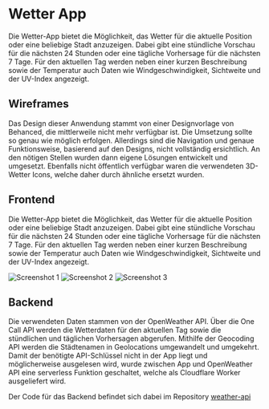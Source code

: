 # Wetter App

Die Wetter-App bietet die Möglichkeit, das Wetter für die aktuelle Position oder eine beliebige Stadt anzuzeigen. Dabei gibt eine stündliche Vorschau für die nächsten 24 Stunden oder eine tägliche Vorhersage für die nächsten 7 Tage. Für den aktuellen Tag werden neben einer kurzen Beschreibung sowie der Temperatur auch Daten wie Windgeschwindigkeit, Sichtweite und der UV-Index angezeigt.

## Wireframes

Das Design dieser Anwendung stammt von einer Designvorlage von Behanced, die mittlerweile nicht mehr verfügbar ist. Die Umsetzung sollte so genau wie möglich erfolgen. Allerdings sind die Navigation und genaue Funktionsweise, basierend auf den Designs, nicht vollständig ersichtlich. An den nötigen Stellen wurden dann eigene Lösungen entwickelt und umgesetzt. Ebenfalls nicht öffentlich verfügbar waren die verwendeten 3D-Wetter Icons, welche daher durch ähnliche ersetzt wurden.

## Frontend

Die Wetter-App bietet die Möglichkeit, das Wetter für die aktuelle Position oder eine beliebige Stadt anzuzeigen. Dabei gibt eine stündliche Vorschau für die nächsten 24 Stunden oder eine tägliche Vorhersage für die nächsten 7 Tage. Für den aktuellen Tag werden neben einer kurzen Beschreibung sowie der Temperatur auch Daten wie Windgeschwindigkeit, Sichtweite und der UV-Index angezeigt.

![Screenshot 1](https://robin-beckmann.de/_next/image?url=%2Fimages%2Fprojects%2Fweatherapp%2Fimage1.jpg&w=128&q=75)
![Screenshot 2](https://robin-beckmann.de/_next/image?url=%2Fimages%2Fprojects%2Fweatherapp%2Fimage2.jpg&w=128&q=75)
![Screenshot 3](https://robin-beckmann.de/_next/image?url=%2Fimages%2Fprojects%2Fweatherapp%2Fimage3.jpg&w=128&q=75)

## Backend

Die verwendeten Daten stammen von der OpenWeather API. Über die One Call API werden die Wetterdaten für den aktuellen Tag sowie die stündlichen und täglichen Vorhersagen abgerufen. Mithilfe der Geocoding API werden die Städtenamen in Geolocations umgewandelt und umgekehrt. Damit der benötigte API-Schlüssel nicht in der App liegt und möglicherweise ausgelesen wird, wurde zwischen App und OpenWeather API eine serverless Funktion geschaltet, welche als Cloudflare Worker ausgeliefert wird.

Der Code für das Backend befindet sich dabei im Repository [weather-api](https://github.com/TheXires/weather-api)
